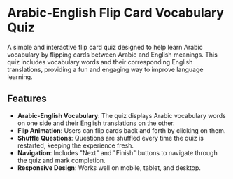 # Arabic-English Flip Card Vocabulary Quiz

A simple and interactive flip card quiz designed to help learn Arabic vocabulary by flipping cards between Arabic and English meanings. This quiz includes vocabulary words and their corresponding English translations, providing a fun and engaging way to improve language learning.

## Features

- **Arabic-English Vocabulary**: The quiz displays Arabic vocabulary words on one side and their English translations on the other.
- **Flip Animation**: Users can flip cards back and forth by clicking on them.
- **Shuffle Questions**: Questions are shuffled every time the quiz is restarted, keeping the experience fresh.
- **Navigation**: Includes "Next" and "Finish" buttons to navigate through the quiz and mark completion.
- **Responsive Design**: Works well on mobile, tablet, and desktop.
